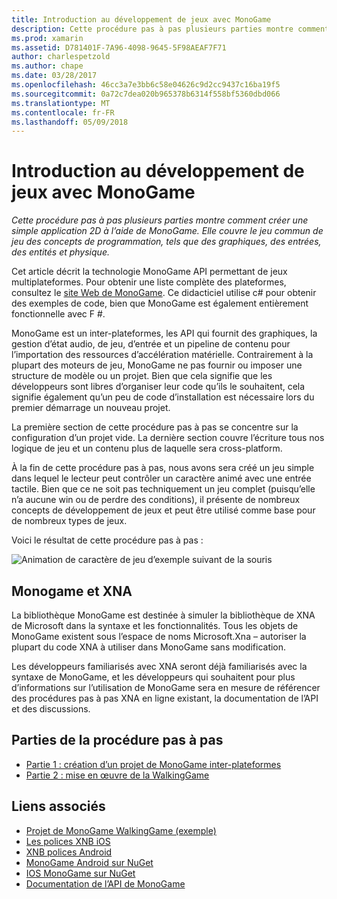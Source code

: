 ```yaml
---
title: Introduction au développement de jeux avec MonoGame
description: Cette procédure pas à pas plusieurs parties montre comment créer une simple application 2D à l’aide de MonoGame.  Elle couvre le jeu commun de jeu des concepts de programmation, tels que des graphiques, des entrées, des entités et physique.
ms.prod: xamarin
ms.assetid: D781401F-7A96-4098-9645-5F98AEAF7F71
author: charlespetzold
ms.author: chape
ms.date: 03/28/2017
ms.openlocfilehash: 46cc3a7e3bb6c58e04626c9d2cc9437c16ba19f5
ms.sourcegitcommit: 0a72c7dea020b965378b6314f558bf5360dbd066
ms.translationtype: MT
ms.contentlocale: fr-FR
ms.lasthandoff: 05/09/2018
---
```

# <a name="introduction-to-game-development-with-monogame"></a>Introduction au développement de jeux avec MonoGame

_Cette procédure pas à pas plusieurs parties montre comment créer une simple application 2D à l’aide de MonoGame.  Elle couvre le jeu commun de jeu des concepts de programmation, tels que des graphiques, des entrées, des entités et physique._

Cet article décrit la technologie MonoGame API permettant de jeux multiplateformes. Pour obtenir une liste complète des plateformes, consultez le [site Web de MonoGame](http://www.monogame.net/). Ce didacticiel utilise c# pour obtenir des exemples de code, bien que MonoGame est également entièrement fonctionnelle avec F #.

MonoGame est un inter-plateformes, les API qui fournit des graphiques, la gestion d’état audio, de jeu, d’entrée et un pipeline de contenu pour l’importation des ressources d’accélération matérielle. Contrairement à la plupart des moteurs de jeu, MonoGame ne pas fournir ou imposer une structure de modèle ou un projet.  Bien que cela signifie que les développeurs sont libres d’organiser leur code qu’ils le souhaitent, cela signifie également qu’un peu de code d’installation est nécessaire lors du premier démarrage un nouveau projet.

La première section de cette procédure pas à pas se concentre sur la configuration d’un projet vide. La dernière section couvre l’écriture tous nos logique de jeu et un contenu plus de laquelle sera cross-platform.

À la fin de cette procédure pas à pas, nous avons sera créé un jeu simple dans lequel le lecteur peut contrôler un caractère animé avec une entrée tactile.  Bien que ce ne soit pas techniquement un jeu complet (puisqu’elle n’a aucune win ou de perdre des conditions), il présente de nombreux concepts de développement de jeux et peut être utilisé comme base pour de nombreux types de jeux. 

Voici le résultat de cette procédure pas à pas :

![Animation de caractère de jeu d’exemple suivant de la souris](images/image1.gif)

## <a name="monogame-and-xna"></a>Monogame et XNA

La bibliothèque MonoGame est destinée à simuler la bibliothèque de XNA de Microsoft dans la syntaxe et les fonctionnalités.  Tous les objets de MonoGame existent sous l’espace de noms Microsoft.Xna – autoriser la plupart du code XNA à utiliser dans MonoGame sans modification. 

Les développeurs familiarisés avec XNA seront déjà familiarisés avec la syntaxe de MonoGame, et les développeurs qui souhaitent pour plus d’informations sur l’utilisation de MonoGame sera en mesure de référencer des procédures pas à pas XNA en ligne existant, la documentation de l’API et des discussions.


## <a name="walkthrough-parts"></a>Parties de la procédure pas à pas

- [Partie 1 : création d’un projet de MonoGame inter-plateformes](~/graphics-games/monogame/introduction/part1.md)
- [Partie 2 : mise en œuvre de la WalkingGame](~/graphics-games/monogame/introduction/part2.md)

## <a name="related-links"></a>Liens associés

- [Projet de MonoGame WalkingGame (exemple)](https://developer.xamarin.com/samples/mobile/WalkingGameMG/)
- [Les polices XNB iOS](https://github.com/mono/CocosSharp/tree/master/Samples/GameStarterKit/GameStarterKit/Content/fonts)
- [XNB polices Android](https://github.com/mono/CocosSharp/tree/master/Samples/GameStarterKit/GameStarterKit/Assets/Content/fonts)
- [MonoGame Android sur NuGet](https://www.nuget.org/packages/MonoGame.Framework.Android/)
- [IOS MonoGame sur NuGet](https://www.nuget.org/packages/MonoGame.Framework.iOS/)
- [Documentation de l’API de MonoGame](http://www.monogame.net/documentation/?page=main)
